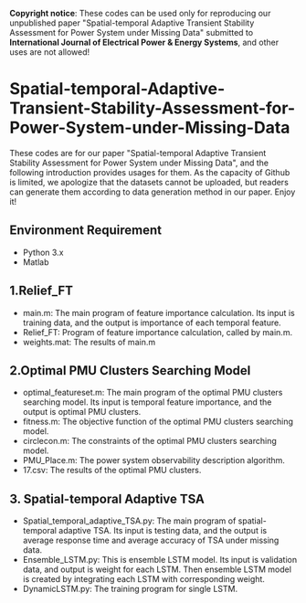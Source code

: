 **Copyright notice**: These codes can be used only for reproducing our unpublished paper "Spatial-temporal Adaptive Transient Stability Assessment for Power System under Missing Data" submitted to **International Journal of Electrical Power & Energy Systems**, and other uses are not allowed!

# Spatial-temporal-Adaptive-Transient-Stability-Assessment-for-Power-System-under-Missing-Data
These codes are for our paper "Spatial-temporal Adaptive Transient Stability Assessment for Power System under Missing Data", and the following introduction provides usages for them. As the capacity of Github is limited, we apologize that the datasets cannot be uploaded, but readers can generate them according to data generation method in our paper. Enjoy it!
## Environment Requirement
* Python 3.x
* Matlab
## 1.Relief_FT
* main.m: The main program of feature importance calculation. Its input is training data, and the output is importance of each temporal feature.
* Relief_FT: Program of feature importance calculation, called by main.m.
* weights.mat: The results of main.m

## 2.Optimal PMU Clusters Searching Model
* optimal_featureset.m: The main program of the optimal PMU clusters searching model. Its input is temporal feature importance, and the output is optimal PMU clusters.
* fitness.m: The objective function of the optimal PMU clusters searching model.
* circlecon.m: The constraints of the optimal PMU clusters searching model.
* PMU_Place.m: The power system observability description algorithm.
* 17.csv: The results of the optimal PMU clusters.

## 3. Spatial-temporal Adaptive TSA
* Spatial_temporal_adaptive_TSA.py: The main program of spatial-temporal adaptive TSA. Its input is testing data, and the output is average response time and average accuracy of TSA under missing data.
* Ensemble_LSTM.py: This is ensemble LSTM model. Its input is validation data, and output is weight for each LSTM. Then ensemble LSTM model is created by integrating each LSTM with corresponding weight.
* DynamicLSTM.py: The training program for single LSTM.
